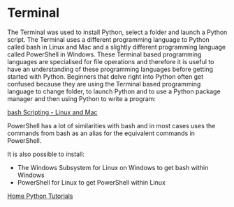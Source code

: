 # Terminal

The Terminal was used to install Python, select a folder and launch a Python script. The Terminal uses a different programming language to Python called bash in Linux and Mac and a slightly different programming language called PowerShell in Windows. These Terminal based programming languages are specialised for file operations and therefore it is useful to have an understanding of these programming languages before getting started with Python. Beginners that delve right into Python often get confused because they are using the Terminal based programming language to change folder, to launch Python and to use a Python package manager and then using Python to write a program:

[bash Scripting - Linux and Mac](./002_linux_terminal/)

PowerShell has a lot of similarities with bash and in most cases uses the commands from bash as an alias for the equivalent commands in PowerShell.

It is also possible to install:

* The Windows Subsystem for Linux on Windows to get bash within Windows
* PowerShell for Linux to get PowerShell within Linux

[Home Python Tutorials](https://github.com/PhilipYip1988/python-tutorials/blob/main/readme.md)
